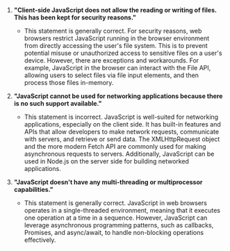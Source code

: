 
1. **"Client-side JavaScript does not allow the reading or writing of files. This has been kept for security reasons."**
   - This statement is generally correct. For security reasons, web browsers restrict JavaScript running in the browser environment from directly accessing the user's file system. This is to prevent potential misuse or unauthorized access to sensitive files on a user's device. However, there are exceptions and workarounds. For example, JavaScript in the browser can interact with the File API, allowing users to select files via file input elements, and then process those files in-memory.

2. **"JavaScript cannot be used for networking applications because there is no such support available."**
   - This statement is incorrect. JavaScript is well-suited for networking applications, especially on the client side. It has built-in features and APIs that allow developers to make network requests, communicate with servers, and retrieve or send data. The XMLHttpRequest object and the more modern Fetch API are commonly used for making asynchronous requests to servers. Additionally, JavaScript can be used in Node.js on the server side for building networked applications.

3. **"JavaScript doesn't have any multi-threading or multiprocessor capabilities."**
   - This statement is generally correct. JavaScript in web browsers operates in a single-threaded environment, meaning that it executes one operation at a time in a sequence. However, JavaScript can leverage asynchronous programming patterns, such as callbacks, Promises, and async/await, to handle non-blocking operations effectively.
